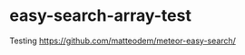 easy-search-array-test
======================

Testing https://github.com/matteodem/meteor-easy-search/
